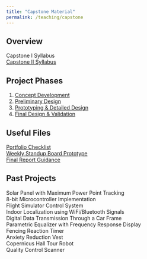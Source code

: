 ```yaml
---
title: "Capstone Material"
permalink: /teaching/capstone
---
```


## Overview
Capstone I Syllabus  
[Capstone II Syllabus](/files/CET498_SP18_Syllabus.pdf)  

## Project Phases
1. [Concept Development](/teaching/capstone1)    
2. [Preliminary Design](/teaching/capstone2)  
3. [Prototyping & Detailed Design](/teaching/capstone3)  
4. [Final Design & Validation](/teaching/capstone4)  

## Useful Files
[Portfolio Checklist](/files/CET49xPortfolioChecklist.pdf)  
[Weekly Standup Board Prototype](/files/StandupPrototype.xlsx)  
[Final Report Guidance](/files/FinalReportOutline.pdf)  

## Past Projects
Solar Panel with Maximum Power Point Tracking  
8-bit Microcontroller Implementation  
Flight Simulator Control System  
Indoor Localization using WiFi/Bluetooth Signals  
Digital Data Transmission Through a Car Frame  
Parametric Equalizer with Frequency Response Display  
Fencing Reaction Timer  
Anxiety Reduction Vest  
Copernicus Hall Tour Robot  
Quality Control Scanner  


